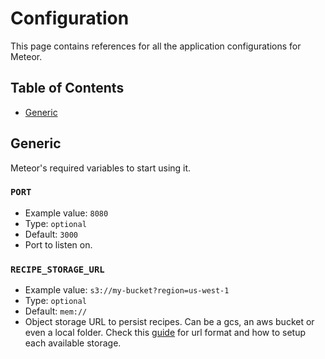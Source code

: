 # Configuration

This page contains references for all the application configurations for Meteor.

## Table of Contents

* [Generic](configuration.md#generic)

## Generic

Meteor's required variables to start using it.

### `PORT`

* Example value: `8080`
* Type: `optional`
* Default: `3000`
* Port to listen on.

### `RECIPE_STORAGE_URL`

* Example value: `s3://my-bucket?region=us-west-1`
* Type: `optional`
* Default: `mem://`
* Object storage URL to persist recipes. Can be a gcs, an aws bucket or even a local folder. Check this [guide](https://github.com/goto/meteor/tree/27f39fe2f83b657d4ecb9eb2c2a8794c6c0671b6/docs/guides/setup_storage.md) for url format and how to setup each available storage.

